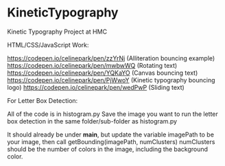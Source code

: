 # KineticTypography
Kinetic Typography Project at HMC

HTML/CSS/JavaScript Work: 

https://codepen.io/celinepark/pen/zzYrNj (Alliteration bouncing example)
https://codepen.io/celinepark/pen/mwbwWQ (Rotating text)
https://codepen.io/celinepark/pen/YQKaYO (Canvas bouncing text)
https://codepen.io/celinepark/pen/PjWwoY (Kinetic typography bouncing logo)
https://codepen.io/celinepark/pen/wedPwP (Sliding text)


For Letter Box Detection:

All of the code is in histogram.py
Save the image you want to run the letter box detection in the same folder/sub-folder as histogram.py

It should already be under __main__, but update the variable imagePath to be your image, then call getBounding(imagePath, numClusters)
numClusters should be the number of colors in the image, including the background color.
